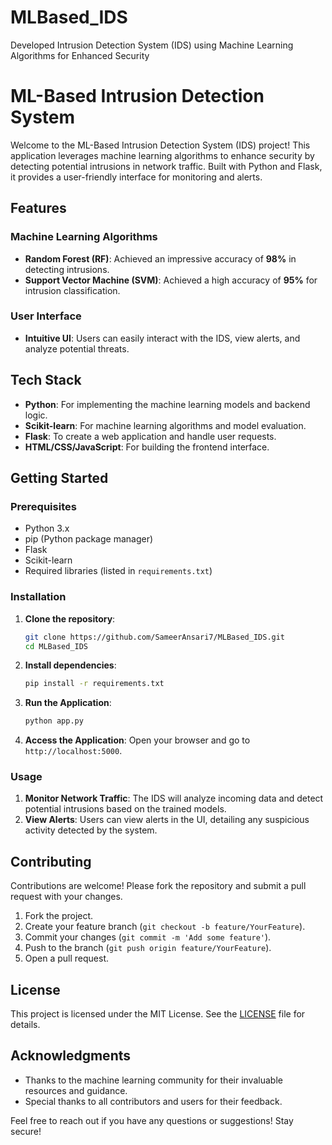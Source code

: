 # MLBased_IDS
Developed Intrusion Detection System (IDS) using Machine Learning Algorithms for Enhanced Security

# ML-Based Intrusion Detection System

Welcome to the ML-Based Intrusion Detection System (IDS) project! This application leverages machine learning algorithms to enhance security by detecting potential intrusions in network traffic. Built with Python and Flask, it provides a user-friendly interface for monitoring and alerts.

## Features

### Machine Learning Algorithms
- **Random Forest (RF)**: Achieved an impressive accuracy of **98%** in detecting intrusions.
- **Support Vector Machine (SVM)**: Achieved a high accuracy of **95%** for intrusion classification.

### User Interface
- **Intuitive UI**: Users can easily interact with the IDS, view alerts, and analyze potential threats.

## Tech Stack

- **Python**: For implementing the machine learning models and backend logic.
- **Scikit-learn**: For machine learning algorithms and model evaluation.
- **Flask**: To create a web application and handle user requests.
- **HTML/CSS/JavaScript**: For building the frontend interface.

## Getting Started

### Prerequisites

- Python 3.x
- pip (Python package manager)
- Flask
- Scikit-learn
- Required libraries (listed in `requirements.txt`)

### Installation

1. **Clone the repository**:
   ```bash
   git clone https://github.com/SameerAnsari7/MLBased_IDS.git
   cd MLBased_IDS
   ```

2. **Install dependencies**:
   ```bash
   pip install -r requirements.txt
   ```

3. **Run the Application**:
   ```bash
   python app.py
   ```

4. **Access the Application**:
   Open your browser and go to `http://localhost:5000`.

### Usage

1. **Monitor Network Traffic**: The IDS will analyze incoming data and detect potential intrusions based on the trained models.
2. **View Alerts**: Users can view alerts in the UI, detailing any suspicious activity detected by the system.

## Contributing

Contributions are welcome! Please fork the repository and submit a pull request with your changes.

1. Fork the project.
2. Create your feature branch (`git checkout -b feature/YourFeature`).
3. Commit your changes (`git commit -m 'Add some feature'`).
4. Push to the branch (`git push origin feature/YourFeature`).
5. Open a pull request.

## License

This project is licensed under the MIT License. See the [LICENSE](LICENSE) file for details.

## Acknowledgments

- Thanks to the machine learning community for their invaluable resources and guidance.
- Special thanks to all contributors and users for their feedback.

Feel free to reach out if you have any questions or suggestions! Stay secure!
